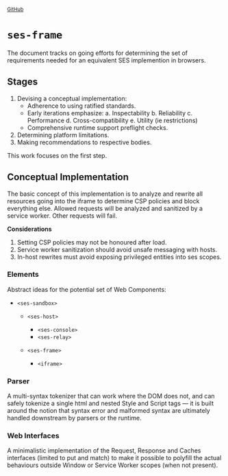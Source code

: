 ﻿<small float-right>
<a href="//github.com/SMotaal/experimental/blob/master/modules/documents/SES%Frame.md" target="_blank">GitHub</a>
</small>

# `ses-frame`

The document tracks on going efforts for determining the set of requirements needed for an equivalent SES implemention in browsers.

## Stages

1. Devising a conceptual implementation:
   - Adherence to using ratified standards.
   - Early iterations emphasize:
     a. Inspectability
     b. Reliability
     c. Performance
     d. Cross-compatibility
     e. Utility (ie restrictions)
   - Comprehensive runtime support preflight checks.
2. Determining platform limitations.
3. Making recommendations to respective bodies.

This work focuses on the first step.

## Conceptual Implementation

The basic concept of this implementation is to analyze and rewrite all resources going into the iframe to determine CSP policies and block everything else. Allowed requests will be analyzed and sanitized by a service worker. Other requests will fail.

**Considerations**

1. Setting CSP policies may not be honoured after load.
2. Service worker sanitization should avoid unsafe messaging with hosts.
3. In-host rewrites must avoid exposing privileged entities into ses scopes.

### Elements

Abstract ideas for the potential set of Web Components:

- `<ses-sandbox>`

  - `<ses-host>`

    - `<ses-console>`
    - `<ses-relay>`

  - `<ses-frame>`
    - `<iframe>`

### Parser

A multi-syntax tokenizer that can work where the DOM does not, and can safely tokenize a single html and nested Style and Script tags — it is built around the notion that syntax error and malformed syntax are ultimately handled downstream by parsers or the runtime.

### Web Interfaces

A minimalistic implementation of the Request, Response and Caches interfaces (limited to put and match) to make it possible to polyfill the actual behaviours outside Window or Service Worker scopes (when not present).
